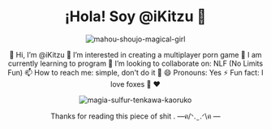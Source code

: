 <div align="center">

# ¡Hola! Soy @iKitzu 🌈

![mahou-shoujo-magical-girl](https://github.com/iKitzu/iKitzu/assets/156432424/ab7845d5-229a-441b-b618-3d14b7d78670)

 👋 Hi, I’m @iKitzu
 👀 I’m interested in creating a multiplayer porn game
 🌱 I am currently learning to program 
 💞️ I’m looking to collaborate on: NLF (No Limits Fun)
 📫 How to reach me: simple, don't do it  🥶
 😄 Pronouns: Yes
 ⚡ Fun fact: I love foxes 🦊 ❤️

![magia-sulfur-tenkawa-kaoruko](https://github.com/iKitzu/iKitzu/assets/156432424/faaca9dc-e295-46f5-9d95-270eb28141b3)

Thanks for reading this piece of shit
.            —ฅ/ᐠ. ̫ .ᐟ\ฅ —

</div>






<!---
iKitzu/iKitzu is a ✨ special ✨ repository because its `README.md` (this file) appears on your GitHub profile.
You can click the Preview link to take a look at your changes.
--->
